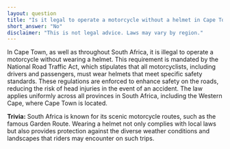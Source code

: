 ```yaml
---
layout: question
title: "Is it legal to operate a motorcycle without a helmet in Cape Town, South Africa?"
short_answer: "No"
disclaimer: "This is not legal advice. Laws may vary by region."
---
```


In Cape Town, as well as throughout South Africa, it is illegal to operate a motorcycle without wearing a helmet. This requirement is mandated by the National Road Traffic Act, which stipulates that all motorcyclists, including drivers and passengers, must wear helmets that meet specific safety standards. These regulations are enforced to enhance safety on the roads, reducing the risk of head injuries in the event of an accident. The law applies uniformly across all provinces in South Africa, including the Western Cape, where Cape Town is located.

**Trivia:** South Africa is known for its scenic motorcycle routes, such as the famous Garden Route. Wearing a helmet not only complies with local laws but also provides protection against the diverse weather conditions and landscapes that riders may encounter on such trips.

